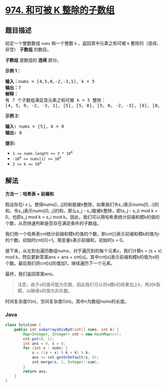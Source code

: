 # [974. 和可被 K 整除的子数组](https://leetcode.cn/problems/subarray-sums-divisible-by-k)

## 题目描述

<p>给定一个整数数组 <code>nums</code>&nbsp;和一个整数 <code>k</code> ，返回其中元素之和可被 <code>k</code>&nbsp;整除的（连续、非空） <strong>子数组</strong> 的数目。</p>

<p><strong>子数组</strong> 是数组的 <strong>连续</strong> 部分。</p>

<p><strong>示例 1：</strong></p>

<pre>
<strong>输入：</strong>nums = [4,5,0,-2,-3,1], k = 5
<strong>输出：</strong>7
<strong>解释：
</strong>有 7 个子数组满足其元素之和可被 k = 5 整除：
[4, 5, 0, -2, -3, 1], [5], [5, 0], [5, 0, -2, -3], [0], [0, -2, -3], [-2, -3]
</pre>

<p><strong>示例 2:</strong></p>

<pre>
<strong>输入:</strong> nums = [5], k = 9
<strong>输出:</strong> 0
</pre>

<p><strong>提示:</strong></p>

<ul>
	<li><code>1 &lt;= nums.length &lt;= 3 * 10<sup>4</sup></code></li>
	<li><code>-10<sup>4</sup>&nbsp;&lt;= nums[i] &lt;= 10<sup>4</sup></code></li>
	<li><code>2 &lt;= k &lt;= 10<sup>4</sup></code></li>
</ul>

## 解法

**方法一：哈希表 + 前缀和**

假设存在i ≤ j，使得nums[i,..j]的和能被k整除，如果我们令s_i表示nums[0,..i]的和，令s_j表示nums[0,..j]的和，那么s_j - s_i能被k整除，即(s_j - s_i) mod k = 0，也即s_j mod k = s_i mod k。因此，我们可以用哈希表统计前缀和模k的值的个数，从而快速判断是否存在满足条件的子数组。

我们用一个哈希表cnt统计前缀和模k的值的个数，即cnt[i]表示前缀和模k的值为i的个数。初始时cnt[0]=1。用变量s表示前缀和，初始时s = 0。

接下来，从左到右遍历数组nums，对于遍历到的每个元素x，我们计算s = (s + x) mod k，然后更新答案ans = ans + cnt[s]，其中cnt[s]表示前缀和模k的值为s的个数。最后我们将cnt[s]的值加1，继续遍历下一个元素。

最终，我们返回答案ans。

> 注意，由于s的值可能为负数，因此我们可以将s模k的结果加上k，再对k取模，以确保s的值为非负数。

时间复杂度O(n)，空间复杂度O(n)。其中n为数组nums的长度。

### **Java**

```java
class Solution {
    public int subarraysDivByK(int[] nums, int k) {
        Map<Integer, Integer> cnt = new HashMap<>();
        cnt.put(0, 1);
        int ans = 0, s = 0;
        for (int x : nums) {
            s = ((s + x) % k + k) % k;
            ans += cnt.getOrDefault(s, 0);
            cnt.merge(s, 1, Integer::sum);
        }
        return ans;
    }
}
```
